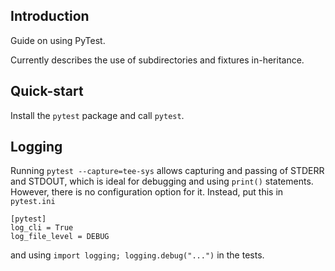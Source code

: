 
## Introduction

Guide on using PyTest.

Currently describes the use of subdirectories and fixtures in-heritance.

## Quick-start

Install the `pytest` package and call `pytest`.

## Logging

Running `pytest --capture=tee-sys` allows capturing and passing of STDERR and STDOUT,
which is ideal for debugging and using `print()` statements.
However, there is no configuration option for it.
Instead, put this in `pytest.ini`

```
[pytest]
log_cli = True
log_file_level = DEBUG
```

and using `import logging; logging.debug("...")` in the tests.

